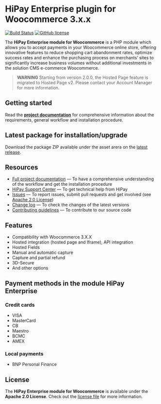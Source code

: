 # HiPay Enterprise plugin for Woocommerce 3.x.x

[![Build Status](https://hook.hipay.org/badge-ci/build/pi-ecommerce/hipay-enterprise-sdk-woocommerce/develop?service=github)]()
[![GitHub license](https://img.shields.io/badge/license-Apache%202-blue.svg)](https://raw.githubusercontent.com/hipay/hipay-enterprise-sdk-woocommerce/master/LICENSE.md)

The **HiPay Enterprise module for Woocommerce** is a PHP module which allows you to accept payments in your Woocommerce online store, offering innovative features to reduce shopping cart abandonment rates, optimize success rates and enhance the purchasing process on merchants’ sites to significantly increase business volumes without additional investments in the solution CMS e-commerce Woocommerce.

> **WARNING** Starting from version 2.0.0, the Hosted Page feature is migrated to Hosted Page v2. Please contact your Account Manager for more information.

## Getting started

Read the **[project documentation][doc-home]** for comprehensive information about the requirements, general workflow and installation procedure.

## Latest package for installation/upgrade

Download the package ZIP available under the asset arera on the [latest release][lastest-release].

## Resources

- [Full project documentation][doc-home] — To have a comprehensive understanding of the workflow and get the installation procedure
- [HiPay Support Center][hipay-help] — To get technical help from HiPay
- [Issues][project-issues] — To report issues, submit pull requests and get involved (see [Apache 2.0 License][project-license])
- [Change log][project-changelog] — To check the changes of the latest versions
- [Contributing guidelines][project-contributing] — To contribute to our source code

## Features

- Compatibility with Woocommerce 3.X.X
- Hosted integration (hosted page and Iframe), API integration
- Hosted Fields
- Manual and automatic capture
- Capture and partial refund
- 3D-Secure
- And other options

## Payment methods in the module HiPay Enterprise

### Credit cards

- VISA
- MasterCard
- CB
- Maestro
- BCMC
- AMEX

### Local payments

- BNP Personal Finance

## License

The **HiPay Enterprise module for Woocommerce** is available under the **Apache 2.0 License**. Check out the [license file][project-license] for more information.

[doc-home]: https://developer.hipay.com/doc/hipay-enterprise-sdk-woocommerce/
[lastest-release]: https://github.com/hipay/hipay-enterprise-sdk-woocommerce/releases

[hipay-help]: http://help.hipay.com

[project-issues]: https://github.com/hipay/hipay-enterprise-sdk-woocommerce/issues
[project-license]: LICENSE.md
[project-changelog]: CHANGELOG.md
[project-contributing]: CONTRIBUTING.md

